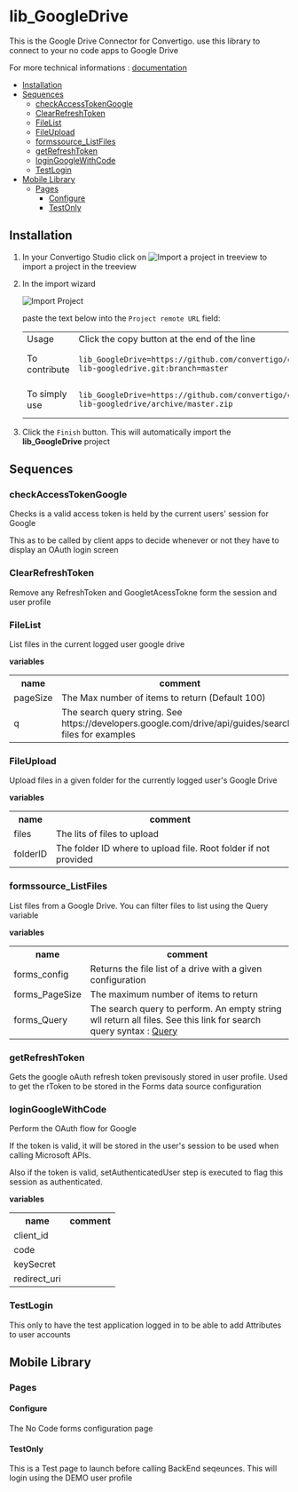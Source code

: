 


# lib_GoogleDrive

This is the Google Drive Connector for Convertigo. use this library to connect to your no code apps to Google Drive


For more technical informations : [documentation](./project.md)

- [Installation](#installation)
- [Sequences](#sequences)
    - [checkAccessTokenGoogle](#checkaccesstokengoogle)
    - [ClearRefreshToken](#clearrefreshtoken)
    - [FileList](#filelist)
    - [FileUpload](#fileupload)
    - [formssource_ListFiles](#formssource_listfiles)
    - [getRefreshToken](#getrefreshtoken)
    - [loginGoogleWithCode](#logingooglewithcode)
    - [TestLogin](#testlogin)
- [Mobile Library](#mobile-library)
    - [Pages](#pages)
        - [Configure](#configure)
        - [TestOnly](#testonly)


## Installation

1. In your Convertigo Studio click on ![](https://github.com/convertigo/convertigo/blob/develop/eclipse-plugin-studio/icons/studio/project_import.gif?raw=true "Import a project in treeview") to import a project in the treeview
2. In the import wizard

   ![](https://github.com/convertigo/convertigo/blob/develop/eclipse-plugin-studio/tomcat/webapps/convertigo/templates/ftl/project_import_wzd.png?raw=true "Import Project")
   
   paste the text below into the `Project remote URL` field:
   <table>
     <tr><td>Usage</td><td>Click the copy button at the end of the line</td></tr>
     <tr><td>To contribute</td><td>

     ```
     lib_GoogleDrive=https://github.com/convertigo/c8oprj-lib-googledrive.git:branch=master
     ```
     </td></tr>
     <tr><td>To simply use</td><td>

     ```
     lib_GoogleDrive=https://github.com/convertigo/c8oprj-lib-googledrive/archive/master.zip
     ```
     </td></tr>
    </table>
3. Click the `Finish` button. This will automatically import the __lib_GoogleDrive__ project


## Sequences

### checkAccessTokenGoogle

Checks is a valid access token is held by the current users' session for Google

This as to be called by client apps to decide whenever or not they have to display an OAuth login screen



### ClearRefreshToken

Remove any RefreshToken and GoogletAcessTokne form the session and user profile

### FileList

List files in the current logged user google drive

**variables**

<table>
<tr>
<th>name</th><th>comment</th>
</tr>
<tr>
<td>pageSize</td><td>The Max number of items to return (Default 100)</td>
</tr>
<tr>
<td>q</td><td>The search query string. See  https://developers.google.com/drive/api/guides/search-files for examples</td>
</tr>
</table>

### FileUpload

Upload files in a given folder for the currently logged user's Google Drive

**variables**

<table>
<tr>
<th>name</th><th>comment</th>
</tr>
<tr>
<td>files</td><td>The lits of files to upload</td>
</tr>
<tr>
<td>folderID</td><td>The folder ID where to upload file. Root folder if not provided</td>
</tr>
</table>

### formssource_ListFiles

List files from a Google Drive. You can filter files to list using the Query variable

**variables**

<table>
<tr>
<th>name</th><th>comment</th>
</tr>
<tr>
<td>forms_config</td><td>Returns the file list of a drive with a given configuration</td>
</tr>
<tr>
<td>forms_PageSize</td><td>The maximum number of items to return</td>
</tr>
<tr>
<td>forms_Query</td><td>The search query to perform. An empty string wll return all files. See this link for search query syntax : <a href='https://developers.google.com/drive/api/guides/search-files' target='_blank'>Query</a></td>
</tr>
</table>

### getRefreshToken

Gets the google oAuth refresh token previsously stored in user profile. Used  to get the rToken  to be stored in the  Forms data source configuration 

### loginGoogleWithCode

Perform the OAuth flow for Google

If the token is valid, it will be stored in the user's session to be used when calling Microsoft APIs.

Also if the token is valid, setAuthenticatedUser step is executed to flag this session as authenticated.


**variables**

<table>
<tr>
<th>name</th><th>comment</th>
</tr>
<tr>
<td>client_id</td><td></td>
</tr>
<tr>
<td>code</td><td></td>
</tr>
<tr>
<td>keySecret</td><td></td>
</tr>
<tr>
<td>redirect_uri</td><td></td>
</tr>
</table>

### TestLogin

This only to have the test application logged in to be able to add Attributes to user accounts

## Mobile Library

### Pages

#### Configure

The No Code forms configuration page

#### TestOnly

This is a Test page to launch before calling BackEnd seqeunces. This will login using the DEMO user profile



